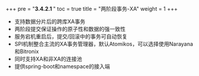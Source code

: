 +++
pre = "<b>3.4.2.1 </b>"
toc = true
title = "两阶段事务-XA"
weight = 1
+++

* 支持数据分片后的跨库XA事务
* 两阶段提交保证操作的原子性和数据的强一致性
* 服务宕机重启后，提交/回滚中的事务可自动恢复
* SPI机制整合主流的XA事务管理器，默认Atomikos，可以选择使用Narayana和Bitronix
* 同时支持XA和非XA的连接池
* 提供spring-boot和namespace的接入端